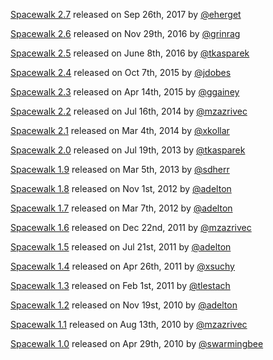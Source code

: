 [Spacewalk 2.7](https://github.com/spacewalkproject/spacewalk/wiki/ReleaseNotes27) released on Sep 26th, 2017 by [@eherget](https://github.com/eherget)

[Spacewalk 2.6](https://github.com/spacewalkproject/spacewalk/wiki/ReleaseNotes26) released on Nov 29th, 2016 by [@grinrag](https://github.com/grinrag)

[Spacewalk 2.5](https://github.com/spacewalkproject/spacewalk/wiki/ReleaseNotes25) released on June 8th, 2016 by [@tkasparek](https://github.com/tkasparek)

[Spacewalk 2.4](https://github.com/spacewalkproject/spacewalk/wiki/ReleaseNotes24) released on Oct 7th, 2015 by [@jdobes](https://github.com/jdobes)

[Spacewalk 2.3](https://github.com/spacewalkproject/spacewalk/wiki/ReleaseNotes23) released on Apr 14th, 2015 by [@ggainey](https://github.com/ggainey)

[Spacewalk 2.2](https://github.com/spacewalkproject/spacewalk/wiki/ReleaseNotes22) released on Jul 16th, 2014 by [@mzazrivec](https://github.com/mzazrivec)

[Spacewalk 2.1](https://github.com/spacewalkproject/spacewalk/wiki/ReleaseNotes21) released on Mar 4th, 2014 by [@xkollar](https://github.com/xkollar)

[Spacewalk 2.0](https://github.com/spacewalkproject/spacewalk/wiki/ReleaseNotes20) released on Jul 19th, 2013 by [@tkasparek](https://github.com/tkasparek)

[Spacewalk 1.9](https://github.com/spacewalkproject/spacewalk/wiki/ReleaseNotes19) released on Mar 5th, 2013 by [@sdherr](https://github.com/sdherr)

[Spacewalk 1.8](https://github.com/spacewalkproject/spacewalk/wiki/ReleaseNotes18) released on Nov 1st, 2012 by [@adelton](https://github.com/adelton)

[Spacewalk 1.7](https://github.com/spacewalkproject/spacewalk/wiki/ReleaseNotes17) released on Mar 7th, 2012 by [@adelton](https://github.com/adelton)

[Spacewalk 1.6](https://github.com/spacewalkproject/spacewalk/wiki/ReleaseNotes16) released on Dec 22nd, 2011 by [@mzazrivec](https://github.com/mzazrivec)

[Spacewalk 1.5](https://github.com/spacewalkproject/spacewalk/wiki/ReleaseNotes15) released on Jul 21st, 2011 by [@adelton](https://github.com/adelton)

[Spacewalk 1.4](https://github.com/spacewalkproject/spacewalk/wiki/ReleaseNotes14) released on Apr 26th, 2011 by [@xsuchy](https://github.com/xsuchy)

[Spacewalk 1.3](https://github.com/spacewalkproject/spacewalk/wiki/ReleaseNotes13) released on Feb 1st, 2011 by [@tlestach](https://github.com/tlestach)

[Spacewalk 1.2](https://github.com/spacewalkproject/spacewalk/wiki/ReleaseNotes12) released on Nov 19st, 2010 by [@adelton](https://github.com/adelton)

[Spacewalk 1.1](https://github.com/spacewalkproject/spacewalk/wiki/ReleaseNotes11) released on Aug 13th, 2010 by [@mzazrivec](https://github.com/mzazrivec)

[Spacewalk 1.0](https://github.com/spacewalkproject/spacewalk/wiki/ReleaseNotes10) released on Apr 29th, 2010 by [@swarmingbee](https://github.com/swarmingbee)
